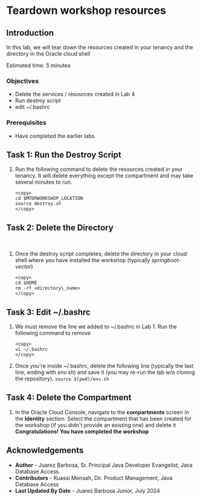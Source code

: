 # Teardown workshop resources

## Introduction

In this lab, we will tear down the resources created in your tenancy and the directory in the Oracle cloud shell

Estimated time: 5 minutes

### Objectives

* Delete the services / resources created in Lab 4
* Run destroy script
* edit \~/.bashrc

### Prerequisites

* Have completed the earlier labs

## Task 1: Run the Destroy Script

1. Run the following command to delete the resources created in your tenancy. It will delete everything except the compartment and may take several minutes to run.

    ```
    <copy>
    cd $MTDRWORKSHOP_LOCATION
    source destroy.sh
    </copy>
    ```

## Task 2: Delete the Directory
<br>

1. Once the destroy script completes, delete the directory in your cloud shell where you have installed the workshop (typically *springboot-vector*)

    ```
    <copy>
    cd $HOME
    rm -rf <directory\_name>
    </copy>
    ```

## Task 3: Edit \~/.bashrc

1. We must remove the line we added to \~/.bashrc in Lab 1. Run the following command to remove

    ```
    <copy>
    vi ~/.bashrc
    </copy>
    ```

2. Once you're inside \~/.bashrc, delete the following line (typically the last line, ending with *env.sh*) and save it (you may re-run the lab w/o cloning the repository).
    ```source $(pwd)/env.sh```

## Task 4: Delete the Compartment

1. In the Oracle Cloud Console, navigate to the **compartments** screen in the **Identity** section. Select the compartment that has been created for the workshop (if you didn't provide an existing one) and delete it
**Congratulations! You have completed the workshop**

## Acknowledgements

* **Author** - Juarez Barbosa, Sr. Principal Java Developer Evangelist, Java Database Access
* **Contributors** - Kuassi Mensah, Dir. Product Management, Java Database Access
* **Last Updated By Date** - Juarez Barbosa Junior, July 2024
